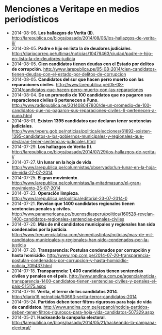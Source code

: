 # Menciones a Veritape en medios periodísticos

* 2014-08-06. **Los hallazgos de Verita (II)**. <http://larepublica.pe/blogs/pasado/2014/08/06/los-hallazgos-de-verita-ii/>
* 2014-08-05. **Padre e hijo en lista la de deudores judiciales**. <http://diariocorreo.pe/ultimas/noticias/10476463/ciudad/padre-e-hijo-en-lista-la-de-deudores-judicia>
* 2014-08-05. **Cien candidatos tienen deudas con el Estado por delitos de corrupción**. <http://www.larepublica.pe/05-08-2014/cien-candidatos-tienen-deudas-con-el-estado-por-delitos-de-corrupcion>
* 2014-08-05. **Candidatos del sur que hacen perro muerto con las reparaciones civiles**. <http://www.larepublica.pe/05-08-2014/candidatos-que-hacen-perro-muerto-con-las-reparaciones>
* 2014-08-04. **De un promedio de 100 candidatos que no pagaron sus reparaciones civiles 6 pertenecen a Puno**. <http://www.radiopublica.pe/201408047800/de-un-promedio-de-100-candidatos-que-no-pagaron-sus-reparaciones-civiles-6-pertenecen-a-puno.html>
* 2014-08-01. **Existen 1395 candidatos que declaran tener sentencias judiciales**. <http://www.tvperu.gob.pe/noticias/politica/elecciones/61892-existen-1395-candidatos-a-los-gobiernos-municipales-y-regionales-que-declaran-tener-sentencias-judiciales.html>
* 2014-07-29. **Los hallazgos de Verita (I)**. <http://larepublica.pe/blogs/pasado/2014/07/29/los-hallazgos-de-verita-i/>
* 2014-07-27. **Un lunar en la hoja de vida**. <http://www.larepublica.pe/columnistas/observador/un-lunar-en-la-hoja-de-vida-27-07-2014>
* 2014-07-25. **El gran movimiento**. <http://www.larepublica.pe/columnistas/la-mitadmasuno/el-gran-movimiento-25-07-2014>
* 2014-07-23. **Operación limpieza**. <http://www.larepublica.pe/politica/editorial-23-07-2014-0>
* 2014-07-21. **Revelan que 1400 candidatos regionales tienen sentencias penales y civiles**. <http://www.panamericana.pe/buenosdiasperu/politica/160528-revelan-1400-candidatos-regionales-sentencias-penales-civiles>
* 2014-07-20. **Más de mil candidatos municipales y regionales han sido condenados por la justicia**. <http://www.frecuencialatina.com/sinmediastintas/noticias/mas-de-mil-candidatos-municipales-y-regionales-han-sido-condenados-por-la-justicia>
* 2014-07-20. **Transparencia: Postulan condenados por corrupción y hasta homicidio**. <http://www.rpp.com.pe/2014-07-20-transparencia-postulan-condenados-por-corrupcion-y-hasta-homicidio-noticia_709437.html>
* 2014-07-18. **Transparencia: 1,400 candidatos tienen sentencias civiles y penales en el país**. <http://www.andina.com.pe/agencia/noticia-transparencia-1400-candidatos-tienen-sentencias-civiles-y-penales-el-pais-515175.aspx>
* 2014-07-16. **Verita, el terror de los candidatos 2014**. <http://diario16.pe/noticia/50663-verita-terror-candidatos-2014>
* 2014-05-24. **Partidos deben tener filtros rigurosos para hoja de vida de candidatos**. <http://www.andina.com.pe/espanol/noticia-partidos-deben-tener-filtros-rigurosos-para-hoja-vida-candidatos-507329.aspx>
* 2014-05-21. **Hackeando la campaña electoral**. <http://larepublica.pe/blogs/pasado/2014/05/21/hackeando-la-campana-electoral/>
